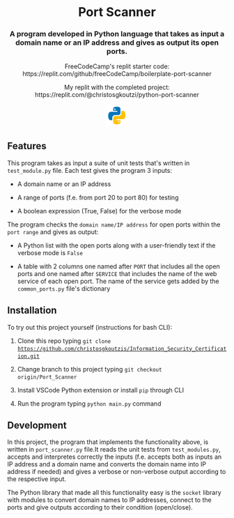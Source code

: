 <h1 align="center">Port Scanner</h1>
<h3 align="center">A program developed in Python language that takes as input a domain name or an IP address and gives as output its open ports.</h3>

<p align="center"> FreeCodeCamp's replit starter code: https://replit.com/github/freeCodeCamp/boilerplate-port-scanner</p>
<p align="center"> My replit with the completed project: https://replit.com/@christosgkoutzi/python-port-scanner</p>

<p align="center">
    <img src="for-readme/python.png" alt="python" width=10%>
</p> 

## Features

This program takes as input a suite of unit tests that's written in <code>test_module.py</code> file. Each test gives the program 3 inputs:

  -  A domain name or an IP address
  
  -  A range of ports (f.e. from port 20 to port 80) for testing
        
  -  A boolean expression (True, False) for the verbose mode

The program checks the <code>domain name/IP address</code> for open ports within the <code>port range</code> and gives as output:

  -  A Python list with the open ports along with a user-friendly text if the verbose mode is <code>False</code>

  -  A table with 2 columns one named after <code>PORT</code> that includes all the open ports and one named after <code>SERVICE</code> that includes the name of the web service of each open port. The name of the service gets added by the <code>common_ports.py</code> file's dictionary 

## Installation

To try out this project yourself (instructions for bash CLI):

  1)  Clone this repo typing <code>git clone https://github.com/christosgkoutzis/Information_Security_Certification.git</code> 

  2)  Change branch to this project typing <code>git checkout origin/Port_Scanner</code>

  3)  Install VSCode Python extension or install <code>pip</code> through CLI

  5)  Run the program typing <code>python main.py</code> command

## Development

In this project, the program that implements the functionality above, is written in <code>port_scanner.py</code> file.It reads the unit tests from <code>test_modules.py</code>, accepts and interpretes correctly the inputs (f.e. accepts both as inputs an IP address and a domain name and converts the domain name into IP address if needed) and gives a verbose or non-verbose output according to the respective input.

The Python library that made all this functionality easy is the <code>socket</code> library with modules to convert domain names to IP addresses, connect to the ports and give outputs according to their condition (open/close). 
